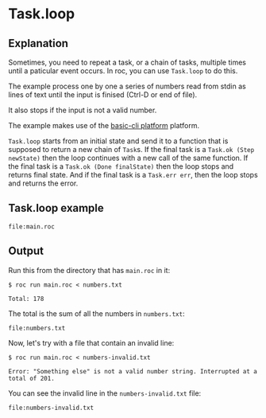 # Task.loop

## Explanation

Sometimes, you need to repeat a task, or a chain of tasks, multiple times until a paticular event occurs. In roc, you can use `Task.loop` to do this.

The example process one by one a series of numbers read from stdin as lines of text until the input is finised (Ctrl-D or end of file).

It also stops if the input is not a valid number.

The example makes use of the [basic-cli platform](https://github.com/roc-lang/basic-cli) platform.

`Task.loop` starts from an initial state and send it to a function that is supposed to return a new chain of `Task`s. If the final task is a `Task.ok (Step newState)` then the loop continues with a new call of the same function. If the final task is a `Task.ok (Done finalState)` then the loop stops and returns final state. And if the final task is a `Task.err err`, then the loop stops and returns the error.

## Task.loop example

```roc
file:main.roc
```

## Output

Run this from the directory that has `main.roc` in it:

```
$ roc run main.roc < numbers.txt 

Total: 178
```

The total is the sum of all the numbers in `numbers.txt`:

```text
file:numbers.txt
```

Now, let's try with a file that contain an invalid line:

```
$ roc run main.roc < numbers-invalid.txt 

Error: "Something else" is not a valid number string. Interrupted at a total of 201.
```

You can see the invalid line in the `numbers-invalid.txt` file:

```text
file:numbers-invalid.txt
```
